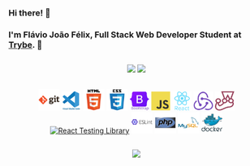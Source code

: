 ### Hi there! 👋
### I'm Flávio João Félix, Full Stack Web Developer Student at [Trybe](https://github.com/betrybe). 💚

##

<!--
**flaviojoaofelix/flaviojoaofelix** is a ✨ _special_ ✨ repository because its `README.md` (this file) appears on your GitHub profile.

Here are some ideas to get you started:

- 🔭 I’m currently working on ...
- 🌱 I’m currently learning ...
- 👯 I’m looking to collaborate on ...
- 🤔 I’m looking for help with ...
- 💬 Ask me about ...
- 📫 How to reach me: ...
- 😄 Pronouns: ...
- ⚡ Fun fact: ...
-->

<div align="center">
  <img height="180em" src="https://github-readme-stats.vercel.app/api?username=flaviojoaofelix&show_icons=true&theme=dark&include_all_commits=true&count_private=true"/>
  <img height="180em" src="https://github-readme-stats.vercel.app/api/top-langs/?username=flaviojoaofelix&layout=compact&langs_count=7&theme=dark"/>
</div>

##

<div align="center">
  <a href="https://git-scm.com/" target="_blank" rel="noreferrer"><img height="42em" src="https://raw.githubusercontent.com/devicons/devicon/master/icons/git/git-original-wordmark.svg" /></a>
  <a href="https://code.visualstudio.com/" target="_blank" rel="noreferrer"><img height="38em" src="https://raw.githubusercontent.com/devicons/devicon/master/icons/vscode/vscode-original-wordmark.svg" /></a>
  <a href="https://developer.mozilla.org/en-US/docs/Glossary/HTML5" target="_blank" rel="noreferrer"><img height="42em" src="https://raw.githubusercontent.com/devicons/devicon/master/icons/html5/html5-original-wordmark.svg" /></a>
  <a href="https://www.w3.org/TR/CSS/#css" target="_blank" rel="noreferrer"><img height="42em" src="https://raw.githubusercontent.com/devicons/devicon/master/icons/css3/css3-original-wordmark.svg" /></a>
  <a href="https://getbootstrap.com/" target="_blank" rel="noreferrer"><img height="38em" src="https://raw.githubusercontent.com/devicons/devicon/master/icons/bootstrap/bootstrap-original-wordmark.svg" /></a>
  <a href="https://developer.mozilla.org/en-US/docs/Web/JavaScript" target="_blank" rel="noreferrer"><img height="38em" src="https://raw.githubusercontent.com/devicons/devicon/master/icons/javascript/javascript-original.svg" /></a>
  <a href="https://reactjs.org/" target="_blank" rel="noreferrer"><img height="38em" src="https://raw.githubusercontent.com/devicons/devicon/master/icons/react/react-original-wordmark.svg" /></a>
  <a href="https://redux.js.org/" target="_blank" rel="noreferrer"><img height="38em" src="https://raw.githubusercontent.com/devicons/devicon/master/icons/redux/redux-original.svg" /></a>
  <a href="https://jestjs.io/" target="_blank" rel="noreferrer"><img height="38em" src="https://raw.githubusercontent.com/devicons/devicon/master/icons/jest/jest-plain.svg" /></a>
  <a href="https://testing-library.com/" target="_blank" rel="noreferrer"><img src="https://testing-library.com/img/octopus-64x64.png" width="38" height="38" alt="React Testing Library" /></a>
   <a href="https://eslint.org/" target="_blank" rel="noreferrer"><img height="42em" src="https://raw.githubusercontent.com/devicons/devicon/master/icons/eslint/eslint-original-wordmark.svg" /></a>
  <a href="https://www.php.net/" target="_blank" rel="noreferrer"><img height="42em" src="https://raw.githubusercontent.com/devicons/devicon/master/icons/php/php-original.svg" /></a>
  <a href="https://www.mysql.com/" target="_blank" rel="noreferrer"><img height="42em" src="https://raw.githubusercontent.com/devicons/devicon/master/icons/mysql/mysql-original-wordmark.svg" /></a>
  <a href="https://www.docker.com/" target="_blank" rel="noreferrer"><img height="42em" src="https://raw.githubusercontent.com/devicons/devicon/master/icons/docker/docker-original-wordmark.svg" /></a>
</div>

##

<div align="center"> 
  <a href="https://www.linkedin.com/in/flaviojoaofelix/" target="_blank"><img src="https://img.shields.io/badge/-LinkedIn-%230077B5?style=for-the-badge&logo=linkedin&logoColor=white" target="_blank"></a>
</div>
